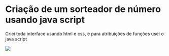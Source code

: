 <h1>Criação de um sorteador de número usando java script</h1>
<p>Criei toda interface usando html e css, e para atribuições de funções usei o java script</p>
<img src="https://i.gifer.com/XOsX.gif">
